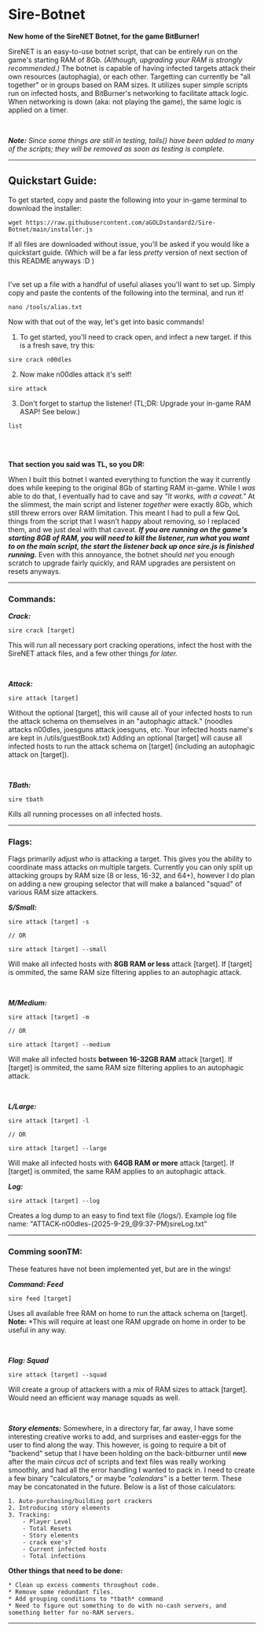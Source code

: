 # Sire-Botnet
**New home of the SireNET Botnet, for the game BitBurner!**

SireNET is an easy-to-use botnet script, that can be entirely run on the game's starting RAM of 8Gb. *(Although, upgrading your RAM is strongly recommended.)* The botnet is capable of having infected targets attack their own resources (autophagia), or each other. Targetting can currently be "all together" or in groups based on RAM sizes. It utilizes super simple scripts run on infected hosts, and BitBurner's networking to facilitate attack logic. When networking is down (aka: not playing the game), the same logic is applied on a timer.

<br>

***Note:** Since some things are still in testing, tails() have been added to many of the scripts; they will be removed as soon as testing is complete.*

---

## Quickstart Guide:

To get started, copy and paste the following into your in-game terminal to download the installer:
```
wget https://raw.githubusercontent.com/aGOLDstandard2/Sire-Botnet/main/installer.js
```
If all files are downloaded without issue, you'll be asked if you would like a quickstart guide. (Which will be a far less *pretty* version of next section of this README anyways :D )
</br>
</br>

I've set up a file with a handful of useful aliases you'll want to set up. Simply copy and paste the contents of the following into the terminal, and run it!
```
nano /tools/alias.txt
```
Now with that out of the way, let's get into basic commands!


1. To get started, you'll need to crack open, and infect a new target. if this is a fresh save, try this:
```
sire crack n00dles
```


2.  Now make n00dles attack it's self!
```
sire attack
```


3.  Don't forget to startup the listener! (TL;DR: Upgrade your in-game RAM ASAP! See below.)
```
list
```
<br>
<br>

**That section you said was TL, so you DR:**

When I built this botnet I wanted everything to function the way it currently does while keeping to the original 8Gb of starting RAM in-game. While I *was* able to do that, I eventually had to cave and say *"It works, with a caveat."* At the slimmest, the main script and listener *together* were exactly 8Gb, which still threw errors over RAM limitation. This meant I had to pull a few QoL things from the script that I wasn't happy about removing, so I replaced them, and we just deal with that caveat. ***If you are running on the game's starting 8GB of RAM, you will need to kill the listener, run what you want to on the main script, the start the listener back up once sire.js is finished running.*** Even with this annoyance, the botnet should *net* you enough scratch to upgrade fairly quickly, and RAM upgrades are persistent on resets anyways.

---

### Commands:

***Crack:***

```
sire crack [target]
```
This will run all necessary port cracking operations, infect the host with the SireNET attack files, and a few other things *for later.*

<br>

***Attack:***

```
sire attack [target]
```
Without the optional [target], this will cause all of your infected hosts to run the attack schema on themselves in an "autophagic attack." (noodles attacks n00dles, joesguns attack joesguns, etc. Your infected hosts name's are kept in /utils/guestBook.txt) Adding an optional [target] will cause all infected hosts to run the attack schema on [target] (including an autophagic attack on [target]).

<br>

***TBath:***

```
sire tbath
```
Kills all running processes on all infected hosts.

---

### Flags:

Flags primarily adjust *who* is attacking a target. This gives you the ability to coordinate mass attacks on multiple targets. Currently you can only split up attacking groups by RAM size (8 or less, 16-32, and 64+), however I do plan on adding a new grouping selector that will make a balanced "squad" of various RAM size attackers.

***S/Small:***

```
sire attack [target] -s

// OR

sire attack [target] --small
```
Will make all infected hosts with **8GB RAM or less** attack [target]. If [target] is ommited, the same RAM size filtering applies to an autophagic attack.

<br>

***M/Medium:***

```
sire attack [target] -m

// OR

sire attack [target] --medium
```
Will make all infected hosts **between 16-32GB RAM** attack [target]. If [target] is ommited, the same RAM size filtering applies to an autophagic attack.

<br>

***L/Large:***

```
sire attack [target] -l

// OR

sire attack [target] --large
```
Will make all infected hosts with **64GB RAM or more** attack [target]. If [target] is ommited, the same RAM applies to an autophagic attack.

***Log:***

```
sire attack [target] --log
```
Creates a log dump to an easy to find text file (/logs/). Example log file name:
"ATTACK-n00dles-(2025-9-29_@9:37-PM)sireLog.txt"

---

### Comming soonTM:

These features have not been implemented yet, but are in the wings!

***Command: Feed***

```
sire feed [target]
```
Uses all available free RAM on home to run the attack schema on [target].
**Note:** *This will require at least one RAM upgrade on home in order to be useful in any way.

<br>

***Flag: Squad***

```
sire attack [target] --squad
```
Will create a group of attackers with a mix of RAM sizes to attack [target]. Would need an efficient way manage squads as well.

<br>

***Story elements:***
Somewhere, in a directory far, far away, I have some interesting creative works to add, and surprises and easter-eggs for the user to find along the way. This however, is going to require a bit of "backend" setup that I have been holding on the back-bitburner until ~~now~~ after the main *circus act* of scripts and text files was really working smoothly, and had all the error handling I wanted to pack in. I need to create a few binary "calculators," or maybe *"calendars"* is a better term. These may be concatonated in the future. Below is a list of those calculators:

    1. Auto-purchasing/building port crackers
    2. Introducing story elements
    3. Tracking:
        - Player Level
        - Total Resets
        - Story elements
        - crack exe's?
        - Current infected hosts
        - Total infections


**Other things that need to be done:**

    * Clean up excess comments throughout code.
    * Remove some redundant files.
    * Add grouping conditions to *tbath* command
    * Need to figure out something to do with no-cash servers, and something better for no-RAM servers.

---